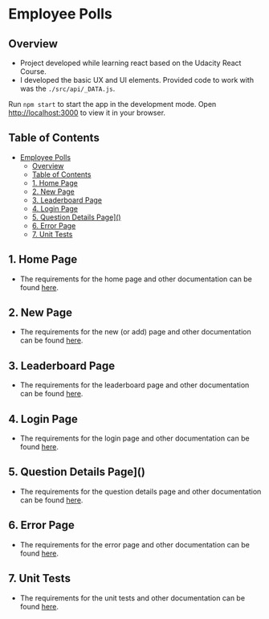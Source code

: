 # Employee Polls

## Overview
- Project developed while learning react based on the Udacity React Course.
- I developed the basic UX and UI elements. Provided code to work with was the `./src/api/_DATA.js`. 

Run `npm start` to start the app in the development mode. Open [http://localhost:3000](http://localhost:3000) to view it in your browser.

## Table of Contents
- [Employee Polls](#employee-polls)
  - [Overview](#overview)
  - [Table of Contents](#table-of-contents)
  - [1. Home Page](#1-home-page)
  - [2. New Page](#2-new-page)
  - [3. Leaderboard Page](#3-leaderboard-page)
  - [4. Login Page](#4-login-page)
  - [5. Question Details Page\]()](#5-question-details-page)
  - [6. Error Page](#6-error-page)
  - [7. Unit Tests](#7-unit-tests)

## 1. Home Page
- The requirements for the home page and other documentation can be found [here](./src/components/pages/Home/Home.md).

## 2. New Page
- The requirements for the new (or add) page and other documentation can be found [here](./src/components/pages/New/New.md).

## 3. Leaderboard Page
- The requirements for the leaderboard page and other documentation can be found [here](./src/components/pages/Leaderboard/Leaderboard.md).

## 4. Login Page
- The requirements for the login page and other documentation can be found [here](./src/components/pages/Login/Login.md).

## 5. Question Details Page]()
- The requirements for the question details page and other documentation can be found [here](./src/components/pages/QuestionDetails/QuestionDetails.md).

## 6. Error Page
- The requirements for the error page and other documentation can be found [here](./src/components/pages/Error/Error.md).

## 7. Unit Tests
- The requirements for the unit tests and other documentation can be found [here](./src/tests/tests.md).
